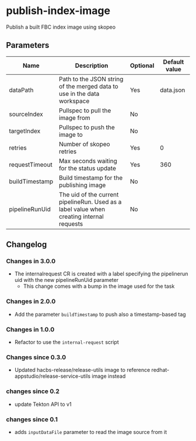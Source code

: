 # publish-index-image

Publish a built FBC index image using skopeo

## Parameters

| Name           | Description                                                                               | Optional | Default value |
|----------------|-------------------------------------------------------------------------------------------|----------|---------------|
| dataPath       | Path to the JSON string of the merged data to use in the data workspace                   | Yes      | data.json     |
| sourceIndex    | Pullspec to pull the image from                                                           | No       |               |
| targetIndex    | Pullspec to push the image to                                                             | No       |               |
| retries        | Number of skopeo retries                                                                  | Yes      | 0             |
| requestTimeout | Max seconds waiting for the status update                                                 | Yes      | 360           |
| buildTimestamp | Build timestamp for the publishing image                                                  | No       |               |
| pipelineRunUid | The uid of the current pipelineRun. Used as a label value when creating internal requests | No       |               |

## Changelog

### Changes in 3.0.0
- The internalrequest CR is created with a label specifying the pipelinerun uid with the new pipelineRunUid parameter
  - This change comes with a bump in the image used for the task

### Changes in 2.0.0
- Add the parameter `buildTimestamp` to push also a timestamp-based tag

### Changes in 1.0.0
- Refactor to use the `internal-request` script

### Changes since 0.3.0
- Updated hacbs-release/release-utils image to reference redhat-appstudio/release-service-utils image instead

### changes since 0.2
- update Tekton API to v1

### changes since 0.1
- adds `inputDataFile` parameter to read the image source from it
